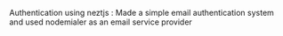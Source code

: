 Authentication using neztjs : Made a simple email authentication system and used nodemialer as an email service provider
